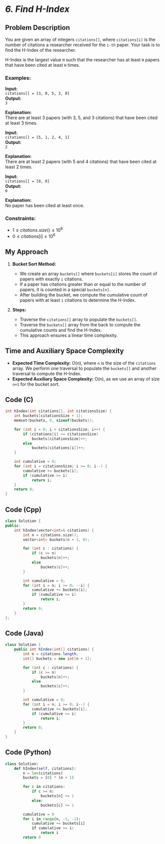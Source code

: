 # *6. Find H-Index* 



## Problem Description

You are given an array of integers `citations[]`, where `citations[i]` is the number of citations a researcher received for the `i-th` paper. Your task is to find the H-Index of the researcher.  

H-Index is the largest value `H` such that the researcher has at least `H` papers that have been cited at least `H` times.

### Examples:

**Input:**  
`citations[] = [3, 0, 5, 3, 0]`  
**Output:**  
`3`  

**Explanation:**  
There are at least 3 papers (with 3, 5, and 3 citations) that have been cited at least 3 times.  



**Input:**  
`citations[] = [5, 1, 2, 4, 1]`  
**Output:**  
`2`  

**Explanation:**  
There are at least 2 papers (with 5 and 4 citations) that have been cited at least 2 times.  



**Input:**  
`citations[] = [0, 0]`  
**Output:**  
`0`  

**Explanation:**  
No paper has been cited at least once.



### Constraints:
- $`1 ≤ citations.size() ≤ 10^6`$
- $`0 ≤ citations[i] ≤ 10^6`$



## My Approach

1. **Bucket Sort Method:**  
   - We create an array `buckets[]` where `buckets[i]` stores the count of papers with exactly `i` citations.
   - If a paper has citations greater than or equal to the number of papers, it is counted in a special `buckets[n]`.
   - After building the bucket, we compute the cumulative count of papers with at least `i` citations to determine the H-Index.

2. **Steps:**  
   - Traverse the `citations[]` array to populate the `buckets[]`.  
   - Traverse the `buckets[]` array from the back to compute the cumulative counts and find the H-Index.  
   - This approach ensures a linear time complexity.  



## Time and Auxiliary Space Complexity

- **Expected Time Complexity:** O(n), where `n` is the size of the `citations` array. We perform one traversal to populate the `buckets[]` and another traversal to compute the H-Index.
- **Expected Auxiliary Space Complexity:** O(n), as we use an array of size `n+1` for the bucket sort.




## Code (C)

```c
int hIndex(int citations[], int citationsSize) {
    int buckets[citationsSize + 1];
    memset(buckets, 0, sizeof(buckets));

    for (int i = 0; i < citationsSize; i++) {
        if (citations[i] >= citationsSize)
            buckets[citationsSize]++;
        else
            buckets[citations[i]]++;
    }

    int cumulative = 0;
    for (int i = citationsSize; i >= 0; i--) {
        cumulative += buckets[i];
        if (cumulative >= i)
            return i;
    }
    return 0;
}
```



## Code (Cpp)

```cpp
class Solution {
public:
    int hIndex(vector<int>& citations) {
        int n = citations.size();
        vector<int> buckets(n + 1, 0);

        for (int c : citations) {
            if (c >= n) 
                buckets[n]++;
            else 
                buckets[c]++;
        }

        int cumulative = 0;
        for (int i = n; i >= 0; --i) {
            cumulative += buckets[i];
            if (cumulative >= i)
                return i;
        }
        return 0;
    }
};
```



## Code (Java)

```java
class Solution {
    public int hIndex(int[] citations) {
        int n = citations.length;
        int[] buckets = new int[n + 1];

        for (int c : citations) {
            if (c >= n)
                buckets[n]++;
            else
                buckets[c]++;
        }

        int cumulative = 0;
        for (int i = n; i >= 0; i--) {
            cumulative += buckets[i];
            if (cumulative >= i)
                return i;
        }
        return 0;
    }
}
```



## Code (Python)

```python
class Solution:
    def hIndex(self, citations):
        n = len(citations)
        buckets = [0] * (n + 1)

        for c in citations:
            if c >= n:
                buckets[n] += 1
            else:
                buckets[c] += 1

        cumulative = 0
        for i in range(n, -1, -1):
            cumulative += buckets[i]
            if cumulative >= i:
                return i
        return 0
```




